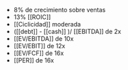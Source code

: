 - 8% de crecimiento sobre ventas
- 13% [[ROIC]]
- [[Ciclicidad]] moderada
- ([[debt]] - [[cash]] )/ [[EBITDA]] de 2x
- [[EV/EBITDA]] de 10x
- [[EV/EBIT]] de 12x
- [[EV/FCF]] de 16x
- [[PER]] de 16x